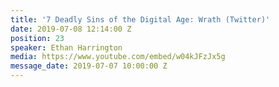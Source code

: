 ```yaml
---
title: '7 Deadly Sins of the Digital Age: Wrath (Twitter)'
date: 2019-07-08 12:14:00 Z
position: 23
speaker: Ethan Harrington
media: https://www.youtube.com/embed/w04kJFzJx5g
message_date: 2019-07-07 10:00:00 Z
---
```



